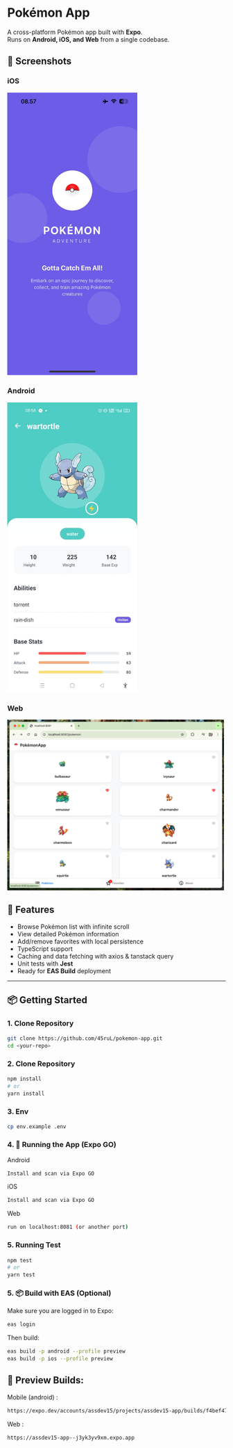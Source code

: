 # Pokémon App

A cross-platform Pokémon app built with **Expo**.  
Runs on **Android, iOS, and Web** from a single codebase.

## 📸 Screenshots

### iOS

<img src="./src/assets/images/screenshot/ios.jpeg" alt="iOS Screenshot" width="300"/>

### Android

<img src="./src/assets/images/screenshot/android.jpeg" alt="Android Screenshot" width="300"/>

### Web

<img src="./src/assets/images/screenshot/web.png" alt="Web Screenshot" width="500"/>

## 🚀 Features

- Browse Pokémon list with infinite scroll
- View detailed Pokémon information
- Add/remove favorites with local persistence
- TypeScript support
- Caching and data fetching with axios & tanstack query
- Unit tests with **Jest**
- Ready for **EAS Build** deployment

---

## 📦 Getting Started

### 1. Clone Repository

```bash
git clone https://github.com/45ruL/pokemon-app.git
cd <your-repo>
```

### 2. Clone Repository

```bash
npm install
# or
yarn install

```

### 3. Env

```bash
cp env.example .env

```

### 4. 📱 Running the App (Expo GO)

Android

```bash
Install and scan via Expo GO
```

iOS

```bash
Install and scan via Expo GO
```

Web

```bash
run on localhost:8081 (or another port)
```

### 5. Running Test

```bash
npm test
# or
yarn test

```

### 5. 📦 Build with EAS (Optional)

Make sure you are logged in to Expo:

```bash
eas login

```

Then build:

```bash
eas build -p android --profile preview
eas build -p ios --profile preview

```

## 🔗 Preview Builds:

Mobile (android) :

```bash
https://expo.dev/accounts/assdev15/projects/assdev15-app/builds/f4bef47e-96a2-4102-885d-cb301e2878ec
```

Web :

```bash
https://assdev15-app--j3yk3yv9xm.expo.app
```
